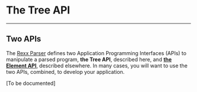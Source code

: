 The Tree API
============

--------------------------------

Two APIs
--------

The [Rexx Parser](/rexx-parser/) defines two Application Programming Interfaces (APIs)
to manipulate a parsed program, **the Tree API**, described here,
and [**the Element API**](/rexx-parser/doc/guide/elementapi/), described elsewhere.
In many cases, you will want to use the two APIs, combined,
to develop your application.

\[To be documented\]